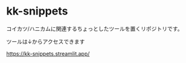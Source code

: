# kk-snippets

コイカツ/ハニカムに関連するちょっとしたツールを置くリポジトリです。

ツールは↓からアクセスできます

https://kk-snippets.streamlit.app/